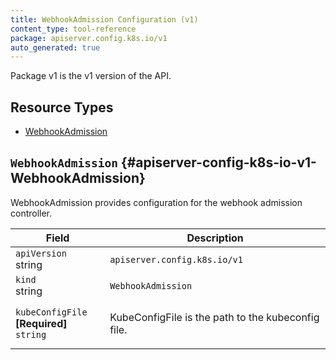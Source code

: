 ```yaml
---
title: WebhookAdmission Configuration (v1)
content_type: tool-reference
package: apiserver.config.k8s.io/v1
auto_generated: true
---
```


<p>Package v1 is the v1 version of the API.</p>

## Resource Types

- [WebhookAdmission](#apiserver-config-k8s-io-v1-WebhookAdmission)

## `WebhookAdmission` {#apiserver-config-k8s-io-v1-WebhookAdmission}

<p>WebhookAdmission provides configuration for the webhook admission controller.</p>

<table class="table">
<thead><tr><th width="30%">Field</th><th>Description</th></tr></thead>
<tbody>
    
<tr><td><code>apiVersion</code><br/>string</td><td><code>apiserver.config.k8s.io/v1</code></td></tr>
<tr><td><code>kind</code><br/>string</td><td><code>WebhookAdmission</code></td></tr>
    
  
<tr><td><code>kubeConfigFile</code> <B>[Required]</B><br/>
<code>string</code>
</td>
<td>
   <p>KubeConfigFile is the path to the kubeconfig file.</p>
</td>
</tr>
</tbody>
</table>
